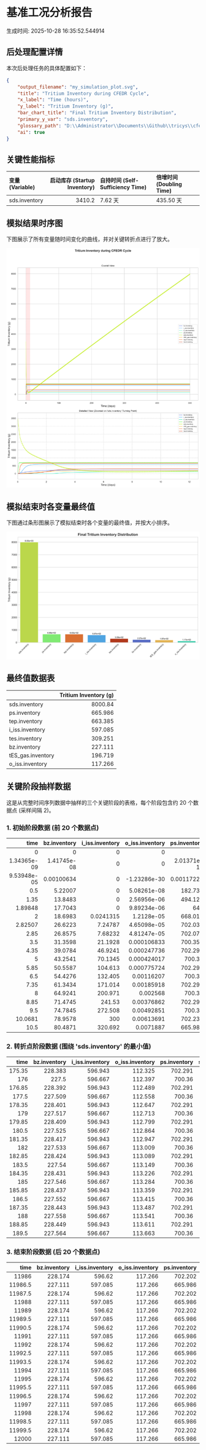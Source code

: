 # 基准工况分析报告

生成时间: 2025-10-28 16:35:52.544914

## 后处理配置详情

本次后处理任务的具体配置如下：

```json
{
    "output_filename": "my_simulation_plot.svg",
    "title": "Tritium Inventory during CFEDR Cycle",
    "x_label": "Time (hours)",
    "y_label": "Tritium Inventory (g)",
    "bar_chart_title": "Final Tritium Inventory Distribution",
    "primary_y_var": "sds.inventory",
    "glossary_path": "D:\\Administrator\\Documents\\Github\\tricys\\cfedr\\cfedr_base\\sheets2.csv",
    "ai": true
}
```

## 关键性能指标

| 变量 (Variable)   |   启动库存 (Startup Inventory) | 自持时间 (Self-Sufficiency Time)   | 倍增时间 (Doubling Time)   |
|:----------------|---------------------------:|:-------------------------------|:-----------------------|
| sds.inventory   |                     3410.2 | 7.62 天                         | 435.50 天               |

## 模拟结果时序图

下图展示了所有变量随时间变化的曲线，并对关键转折点进行了放大。

![时序图](my_simulation_plot.svg)

## 模拟结束时各变量最终值

下图通过条形图展示了模拟结束时各个变量的最终值，并按大小排序。

![最终值条形图](final_values_bar_chart.svg)

## 最终值数据表

|                   |   Tritium Inventory (g) |
|:------------------|------------------------:|
| sds.inventory     |                8000.84  |
| ps.inventory      |                 665.986 |
| tep.inventory     |                 663.385 |
| i_iss.inventory   |                 597.085 |
| tes.inventory     |                 309.251 |
| bz.inventory      |                 227.111 |
| tES_gas.inventory |                 196.719 |
| o_iss.inventory   |                 117.266 |

## 关键阶段抽样数据

这是从完整时间序列数据中抽样的三个关键阶段的表格，每个阶段包含约 20 个数据点 (采样间隔 2)。

### 1. 初始阶段数据 (前 20 个数据点)
|         time |   bz.inventory |   i_iss.inventory |   o_iss.inventory |   ps.inventory |   sds.inventory |   tES_gas.inventory |   tep.inventory |   tes.inventory |
|-------------:|---------------:|------------------:|------------------:|---------------:|----------------:|--------------------:|----------------:|----------------:|
|  0           |    0           |         0         |       0           |    0           |         3500    |         0           |         0       |     0           |
|  1.34365e-09 |    1.41745e-08 |         0         |       0           |    2.01371e-12 |         3500    |         3.16381e-18 |         0       |     8.29029e-28 |
|  9.53948e-05 |    0.00100634  |         0         |      -1.23286e-30 |    0.00117228  |         3499.96 |         1.9e-09     |         0       |     2.91858e-15 |
|  0.5         |    5.22007     |         0         |       5.08261e-08 |  182.734       |         3308.15 |         0.0514341   |         0       |     0.000401069 |
|  1.35        |   13.8483      |         0         |       2.56956e-06 |  494.121       |         2981.99 |         0.365778    |         0       |     0.0076986   |
|  1.89848     |   17.7043      |         0         |       9.89234e-06 |  640           |         2829.09 |         0.682848    |         0       |     0.0208368   |
|  2           |   18.6983      |         0.0241315 |       1.2128e-05  |  668.017       |         2790.27 |         0.752621    |         9.03274 |     0.0242088   |
|  2.82507     |   26.6223      |         7.24787   |       4.65098e-05 |  702.037       |         2514.63 |         1.45205     |       229.238   |     0.0655761   |
|  2.85        |   26.8575      |         7.68232   |       4.81247e-05 |  702.074       |         2507.52 |         1.47674     |       235.442   |     0.0672663   |
|  3.5         |   31.3598      |        21.1928    |       0.000106833 |  700.355       |         2392.23 |         2.15594     |       330.328   |     0.121642    |
|  4.35        |   39.0784      |        46.9241    |       0.000247736 |  702.292       |         2211.89 |         3.23627     |       468.349   |     0.227024    |
|  5           |   43.2541      |        70.1345    |       0.000424017 |  700.36        |         2151.57 |         4.16886     |       498.77    |     0.3382      |
|  5.85        |   50.5587      |       104.613     |       0.000775724 |  702.291       |         2020.81 |         5.55701     |       578.47    |     0.528933    |
|  6.5         |   54.4276      |       132.405     |       0.00116207  |  700.36        |         1986.46 |         6.70784     |       578.332   |     0.713262    |
|  7.35        |   61.3434      |       171.014     |       0.00185918  |  702.291       |         1879.12 |         8.36013     |       630.483   |     1.00918     |
|  8           |   64.9241      |       200.971     |       0.002568    |  700.36        |         1857.03 |         9.69751     |       615.912   |     1.28069     |
|  8.85        |   71.4745      |       241.53      |       0.00376862  |  702.291       |         1760.75 |        11.5746      |       655.05    |     1.69874     |
|  9.5         |   74.7845      |       272.508     |       0.00492851  |  700.36        |         1744.46 |        13.07        |       633.661   |     2.06939     |
| 10.0681      |   78.9578      |       300         |       0.00613691  |  702.236       |         1682.28 |        14.4372      |       656.684   |     2.43101     |
| 10.5         |   80.4871      |       320.692     |       0.0071887   |  665.987       |         1696.4  |        15.5095      |       653.75    |     2.73034     |

### 2. 转折点阶段数据 (围绕 'sds.inventory' 的最小值)
|   time |   bz.inventory |   i_iss.inventory |   o_iss.inventory |   ps.inventory |   sds.inventory |   tES_gas.inventory |   tep.inventory |   tes.inventory |
|-------:|---------------:|------------------:|------------------:|---------------:|----------------:|--------------------:|----------------:|----------------:|
| 175.35 |        228.383 |           596.943 |           112.325 |        702.291 |         90.2829 |             195.873 |         677.041 |         308.389 |
| 176    |        227.5   |           596.667 |           112.397 |        700.36  |        121.361  |             195.885 |         649.549 |         308.41  |
| 176.85 |        228.392 |           596.943 |           112.489 |        702.291 |         90.1079 |             195.92  |         677.041 |         308.437 |
| 177.5  |        227.509 |           596.667 |           112.558 |        700.36  |        121.204  |             195.931 |         649.549 |         308.456 |
| 178.35 |        228.401 |           596.943 |           112.647 |        702.291 |         89.9731 |             195.965 |         677.041 |         308.482 |
| 179    |        227.517 |           596.667 |           112.713 |        700.36  |        121.086  |             195.975 |         649.549 |         308.5   |
| 179.85 |        228.409 |           596.943 |           112.799 |        702.291 |         89.8771 |             196.007 |         677.041 |         308.524 |
| 180.5  |        227.525 |           596.667 |           112.864 |        700.36  |        121.007  |             196.016 |         649.549 |         308.542 |
| 181.35 |        228.417 |           596.943 |           112.947 |        702.291 |         89.8186 |             196.047 |         677.041 |         308.564 |
| 182    |        227.533 |           596.667 |           113.009 |        700.36  |        120.964  |             196.055 |         649.549 |         308.581 |
| 182.85 |        228.424 |           596.943 |           113.089 |        702.291 |         89.7963 |             196.085 |         677.041 |         308.602 |
| 183.5  |        227.54  |           596.667 |           113.149 |        700.36  |        120.957  |             196.092 |         649.549 |         308.618 |
| 184.35 |        228.431 |           596.943 |           113.226 |        702.291 |         89.809  |             196.121 |         677.041 |         308.638 |
| 185    |        227.546 |           596.667 |           113.284 |        700.36  |        120.984  |             196.126 |         649.549 |         308.653 |
| 185.85 |        228.437 |           596.943 |           113.359 |        702.291 |         89.8554 |             196.154 |         677.041 |         308.672 |
| 186.5  |        227.552 |           596.667 |           113.415 |        700.36  |        121.045  |             196.159 |         649.549 |         308.687 |
| 187.35 |        228.443 |           596.943 |           113.487 |        702.291 |         89.9344 |             196.186 |         677.041 |         308.705 |
| 188    |        227.558 |           596.667 |           113.541 |        700.36  |        121.138  |             196.19  |         649.549 |         308.718 |
| 188.85 |        228.449 |           596.943 |           113.611 |        702.291 |         90.0448 |             196.216 |         677.041 |         308.735 |
| 189.5  |        227.564 |           596.667 |           113.663 |        700.36  |        121.262  |             196.22  |         649.549 |         308.748 |

### 3. 结束阶段数据 (后 20 个数据点)
|    time |   bz.inventory |   i_iss.inventory |   o_iss.inventory |   ps.inventory |   sds.inventory |   tES_gas.inventory |   tep.inventory |   tes.inventory |
|--------:|---------------:|------------------:|------------------:|---------------:|----------------:|--------------------:|----------------:|----------------:|
| 11986   |        228.174 |           596.62  |           117.266 |        702.202 |         7950.8  |             196.712 |         666.449 |         309.251 |
| 11986.5 |        227.111 |           597.085 |           117.266 |        665.986 |         7992.16 |             196.719 |         663.385 |         309.251 |
| 11987.5 |        228.174 |           596.62  |           117.266 |        702.202 |         7951.76 |             196.712 |         666.449 |         309.251 |
| 11988   |        227.111 |           597.085 |           117.266 |        665.986 |         7993.12 |             196.719 |         663.385 |         309.251 |
| 11989   |        228.174 |           596.62  |           117.266 |        702.202 |         7952.73 |             196.712 |         666.449 |         309.251 |
| 11989.5 |        227.111 |           597.085 |           117.266 |        665.986 |         7994.09 |             196.719 |         663.385 |         309.251 |
| 11990.5 |        228.174 |           596.62  |           117.266 |        702.202 |         7953.69 |             196.712 |         666.449 |         309.251 |
| 11991   |        227.111 |           597.085 |           117.266 |        665.986 |         7995.05 |             196.719 |         663.385 |         309.251 |
| 11992   |        228.174 |           596.62  |           117.266 |        702.202 |         7954.66 |             196.712 |         666.449 |         309.251 |
| 11992.5 |        227.111 |           597.085 |           117.266 |        665.986 |         7996.02 |             196.719 |         663.385 |         309.251 |
| 11993.5 |        228.174 |           596.62  |           117.266 |        702.202 |         7955.62 |             196.712 |         666.449 |         309.251 |
| 11994   |        227.111 |           597.085 |           117.266 |        665.986 |         7996.98 |             196.719 |         663.385 |         309.251 |
| 11995   |        228.174 |           596.62  |           117.266 |        702.202 |         7956.59 |             196.712 |         666.449 |         309.251 |
| 11995.5 |        227.111 |           597.085 |           117.266 |        665.986 |         7997.95 |             196.719 |         663.385 |         309.251 |
| 11996.5 |        228.174 |           596.62  |           117.266 |        702.202 |         7957.55 |             196.712 |         666.449 |         309.251 |
| 11997   |        227.111 |           597.085 |           117.266 |        665.986 |         7998.91 |             196.719 |         663.385 |         309.251 |
| 11998   |        228.174 |           596.62  |           117.266 |        702.202 |         7958.51 |             196.712 |         666.449 |         309.251 |
| 11998.5 |        227.111 |           597.085 |           117.266 |        665.986 |         7999.87 |             196.719 |         663.385 |         309.251 |
| 11999.5 |        228.174 |           596.62  |           117.266 |        702.202 |         7959.48 |             196.712 |         666.449 |         309.251 |
| 12000   |        227.111 |           597.085 |           117.266 |        665.986 |         8000.84 |             196.719 |         663.385 |         309.251 |

